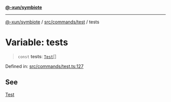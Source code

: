 [**@-xun/symbiote**](../../../../README.md)

***

[@-xun/symbiote](../../../../README.md) / [src/commands/test](../README.md) / tests

# Variable: tests

> `const` **tests**: [`Test`](../enumerations/Test.md)[]

Defined in: [src/commands/test.ts:127](https://github.com/Xunnamius/symbiote/blob/99b7edbb8da48599bbf2df3d7283dc44dcebb760/src/commands/test.ts#L127)

## See

[Test](../enumerations/Test.md)
